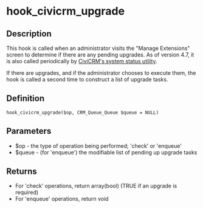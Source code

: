 # hook_civicrm_upgrade

## Description

This hook is called when an administrator visits the "Manage Extensions"
screen to determine if there are any pending upgrades. As of version
4.7, it is also called periodically by [CiviCRM's system status
utility](https://docs.civicrm.org/user/en/stable/initial-set-up/civicrm-system-status/).

If there are upgrades, and if the administrator chooses to execute them,
the hook is called a second time to construct a list of upgrade tasks.

## Definition

    hook_civicrm_upgrade($op, CRM_Queue_Queue $queue = NULL)

## Parameters

-   $op - the type of operation being performed; 'check' or 'enqueue'
-   $queue - (for 'enqueue') the modifiable list of pending up upgrade
    tasks

## Returns

-   For 'check' operations, return array(bool) (TRUE if an upgrade is
    required)
-   For 'enqueue' operations, return void